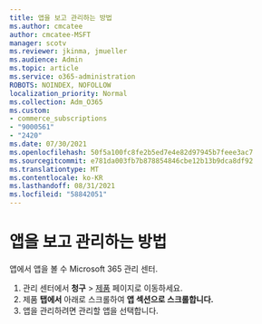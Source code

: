 ```yaml
---
title: 앱을 보고 관리하는 방법
ms.author: cmcatee
author: cmcatee-MSFT
manager: scotv
ms.reviewer: jkinma, jmueller
ms.audience: Admin
ms.topic: article
ms.service: o365-administration
ROBOTS: NOINDEX, NOFOLLOW
localization_priority: Normal
ms.collection: Adm_O365
ms.custom:
- commerce_subscriptions
- "9000561"
- "2420"
ms.date: 07/30/2021
ms.openlocfilehash: 50f5a100fc8fe2b5ed7e4e82d97945b7feee3ac7
ms.sourcegitcommit: e781da003fb7b878854846cbe12b13b9dca8df92
ms.translationtype: MT
ms.contentlocale: ko-KR
ms.lasthandoff: 08/31/2021
ms.locfileid: "58842051"
---
```

# <a name="how-to-view-and-manage-apps"></a>앱을 보고 관리하는 방법

앱에서 앱을 볼 수 Microsoft 365 관리 센터.

1. 관리 센터에서 **청구** > [제품](https://go.microsoft.com/fwlink/p/?linkid=842054) 페이지로 이동하세요.
2. 제품 **탭에서** 아래로 스크롤하여 **앱 섹션으로 스크롤합니다.**
3. 앱을 관리하려면 관리할 앱을 선택합니다.